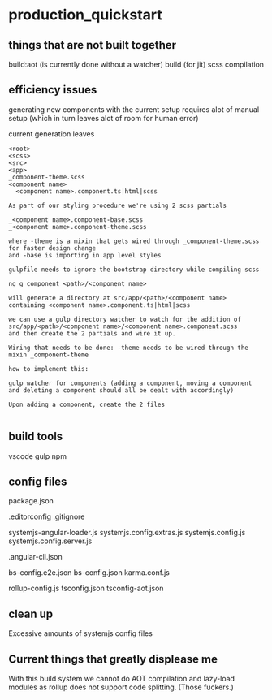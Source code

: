 # production_quickstart

## things that are not built together

build:aot  (is currently done without a watcher)
build (for jit)
scss compilation

## efficiency issues

generating new components with the current setup requires alot of manual setup (which in turn leaves alot of room for human error)

current generation leaves

```plain
<root>
<scss>
<src>
<app>
_component-theme.scss
<component name>
  <component name>.component.ts|html|scss

As part of our styling procedure we're using 2 scss partials

_<component name>.component-base.scss
_<component name>.component-theme.scss

where -theme is a mixin that gets wired through _component-theme.scss for faster design change
and -base is importing in app level styles

gulpfile needs to ignore the bootstrap directory while compiling scss

ng g component <path>/<component name>

will generate a directory at src/app/<path>/<component name> containing <component name>.component.ts|html|scss

we can use a gulp directory watcher to watch for the addition of src/app/<path>/<component name>/<component name>.component.scss
and then create the 2 partials and wire it up.

Wiring that needs to be done: -theme needs to be wired through the mixin _component-theme

how to implement this:

gulp watcher for components (adding a component, moving a component and deleting a component should all be dealt with accordingly)

Upon adding a component, create the 2 files


```





## build tools

vscode
gulp
npm

## config files

package.json

.editorconfig
.gitignore

systemjs-angular-loader.js
systemjs.config.extras.js
systemjs.config.js
systemjs.config.server.js

.angular-cli.json

bs-config.e2e.json
bs-config.json
karma.conf.js

rollup-config.js
tsconfig.json
tsconfig-aot.json


## clean up

Excessive amounts of systemjs config files


## Current things that greatly displease me

With this build system we cannot do AOT compilation and lazy-load modules as rollup does not support code splitting. (Those fuckers.)
